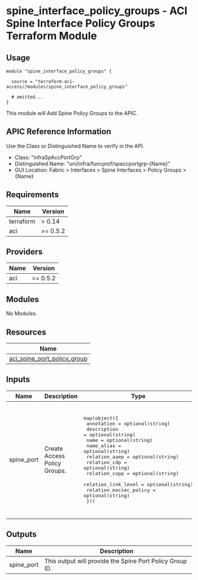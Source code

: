 # spine_interface_policy_groups - ACI Spine Interface Policy Groups Terraform Module

## Usage

```hcl
module "spine_interface_policy_groups" {

  source = "terraform-aci-access//modules/spine_interface_policy_groups"

  # omitted...
}
```

This module will Add Spine Policy Groups to the APIC.

## APIC Reference Information

Use the Class or Distinguished Name to verify in the API.

* Class: "infraSpAccPortGrp"
* Distinguished Name: "uni/infra/funcprof/spaccportgrp-{Name}"
* GUI Location: Fabric > Interfaces > Spine Interfaces > Policy Groups > {Name}

<!-- BEGINNING OF PRE-COMMIT-TERRAFORM DOCS HOOK -->
## Requirements

| Name | Version |
|------|---------|
| terraform | > 0.14 |
| aci | >= 0.5.2 |

## Providers

| Name | Version |
|------|---------|
| aci | >= 0.5.2 |

## Modules

No Modules.

## Resources

| Name |
|------|
| [aci_spine_port_policy_group](https://registry.terraform.io/providers/ciscodevnet/aci/0.5.2/docs/resources/spine_port_policy_group) |

## Inputs

| Name | Description | Type | Default | Required |
|------|-------------|------|---------|:--------:|
| spine\_port | Create Access Policy Groups. | <pre>map(object({<br>    annotation             = optional(string)<br>    description            = optional(string)<br>    name                   = optional(string)<br>    name_alias             = optional(string)<br>    relation_aaep          = optional(string)<br>    relation_cdp           = optional(string)<br>    relation_copp          = optional(string)<br>    relation_link_level    = optional(string)<br>    relation_macsec_policy = optional(string)<br>  }))</pre> | <pre>{<br>  "default": {<br>    "annotation": "",<br>    "description": "",<br>    "name": "default",<br>    "name_alias": "",<br>    "relation_aaep": "uni/infra/attentp-default",<br>    "relation_cdp": "uni/infra/cdpIfP-default",<br>    "relation_copp": "uni/infra/coppifpol-default",<br>    "relation_link_level": "uni/infra/hintfpol-default",<br>    "relation_macsec_policy": "uni/infra/macsecifp-default"<br>  }<br>}</pre> | no |

## Outputs

| Name | Description |
|------|-------------|
| spine\_port | This output will provide the Spine Port Policy Group ID. |
<!-- END OF PRE-COMMIT-TERRAFORM DOCS HOOK -->
